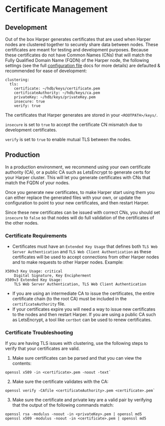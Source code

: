 # Certificate Management

## Development

Out of the box Harper generates certificates that are used when Harper nodes are clustered together to securely share data between nodes. These certificates are meant for testing and development purposes. Because these certificates do not have Common Names (CNs) that will match the Fully Qualified Domain Name (FQDN) of the Harper node, the following settings (see the full [configuration file](../../deployments/configuration.md) docs for more details) are defaulted & recommended for ease of development:

```
clustering:
  tls:
    certificate: ~/hdb/keys/certificate.pem
    certificateAuthority: ~/hdb/keys/ca.pem
    privateKey: ~/hdb/keys/privateKey.pem
    insecure: true
    verify: true
```

The certificates that Harper generates are stored in your `<ROOTPATH>/keys/`.

`insecure` is set to `true` to accept the certificate CN mismatch due to development certificates.

`verify` is set to `true` to enable mutual TLS between the nodes.

## Production

In a production environment, we recommend using your own certificate authority (CA), or a public CA such as LetsEncrypt to generate certs for your Harper cluster. This will let you generate certificates with CNs that match the FQDN of your nodes.

Once you generate new certificates, to make Harper start using them you can either replace the generated files with your own, or update the configuration to point to your new certificates, and then restart Harper.

Since these new certificates can be issued with correct CNs, you should set `insecure` to `false` so that nodes will do full validation of the certificates of the other nodes.

### Certificate Requirements

* Certificates must have an `Extended Key Usage` that defines both `TLS Web Server Authentication` and `TLS Web Client Authentication` as these certificates will be used to accept connections from other Harper nodes and to make requests to other Harper nodes. Example:

```
X509v3 Key Usage: critical
    Digital Signature, Key Encipherment
X509v3 Extended Key Usage:
    TLS Web Server Authentication, TLS Web Client Authentication
```

* If you are using an intermediate CA to issue the certificates, the entire certificate chain (to the root CA) must be included in the `certificateAuthority` file.
* If your certificates expire you will need a way to issue new certificates to the nodes and then restart Harper. If you are using a public CA such as LetsEncrypt, a tool like `certbot` can be used to renew certificates.

### Certificate Troubleshooting

If you are having TLS issues with clustering, use the following steps to verify that your certificates are valid.

1. Make sure certificates can be parsed and that you can view the contents:

```
openssl x509 -in <certificate>.pem -noout -text`
```

2. Make sure the certificate validates with the CA:

```
openssl verify -CAfile <certificateAuthority>.pem <certificate>.pem`
```

3. Make sure the certificate and private key are a valid pair by verifying that the output of the following commands match:

```
openssl rsa -modulus -noout -in <privateKey>.pem | openssl md5
openssl x509 -modulus -noout -in <certificate>.pem | openssl md5
```
